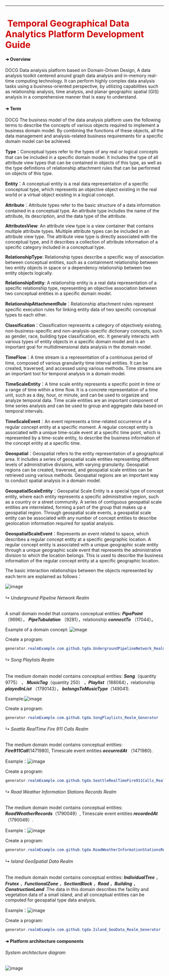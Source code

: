 





***
# <span style="color:#CE0000;"> Temporal Geographical Data Analytics Platform Development Guide



#### ➜ Overview 

DOCG Data analysis platform based on Domain-Driven Design, A data analysis toolkit centered around graph data analysis and in-memory real-time computing technology. It can perform highly complex data analysis tasks using a business-oriented perspective, by utilizing capabilities such as relationship analysis, time analysis, and planar geographic spatial (GIS) analysis in a comprehensive manner that is easy to understand.

#### ➜ Term 

DOCG The business model of the data analysis platform uses the following terms to describe the concepts of various objects required to implement a business domain model. By combining the functions of these objects, all the data management and analysis-related business requirements for a specific domain model can be achieved.

**Type**：Conceptual types refer to the types of any real or logical concepts that can be included in a specific domain model. It includes the type of all attribute view types that can be contained in objects of this type, as well as the type definitions of relationship attachment rules that can be performed on objects of this type.

**Entity**：A conceptual entity is a real data representation of a specific conceptual type, which represents an objective object existing in the real world or a virtual object existing in a logical concept.

**Attribute**：Attribute types refer to the basic structure of a data information contained in a conceptual type. An attribute type includes the name of the attribute, its description, and the data type of the attribute.

**AttributesView**: An attribute view type is a view container that contains multiple attribute types. Multiple attribute types can be included in an attribute view type. The attribute view type is directly associated with the conceptual type, and it describes a collection of attribute information of a specific category included in a conceptual type.

**RelationshipType**: Relationship types describe a specific way of association between conceptual entities, such as a containment relationship between two entity objects in space or a dependency relationship between two entity objects logically.

**RelationshipEntity**: A relationship entity is a real data representation of a specific relationship type, representing an objective association between two conceptual entities in a specific domain model.

**RelationshipAttachmentRule**：Relationship attachment rules represent specific execution rules for linking entity data of two specific conceptual types to each other.

**Classification**：Classification represents a category of objectively existing, non-business-specific and non-analysis-specific dictionary concepts, such as gender, race, building type classification, etc. It generally interacts with various types of entity objects in a specific domain model and is an important goal for multidimensional data analysis in the domain model.

**TimeFlow**：A time stream is a representation of a continuous period of time, composed of various granularity time interval entities. It can be created, traversed, and accessed using various methods. Time streams are an important tool for temporal analysis in a domain model.

**TimeScaleEntity**：A time scale entity represents a specific point in time or a range of time within a time flow. It is a concrete representation of a time unit, such as a day, hour, or minute, and can be used to organize and analyze temporal data. Time scale entities are an important component of time series analysis and can be used to group and aggregate data based on temporal intervals.

**TimeScaleEvent**：An event represents a time-related occurrence of a regular concept entity at a specific moment. A regular concept entity is associated with a unique time-scale event at a specific time point, which is represented by a time-scale entity, to describe the business information of the concept entity at a specific time.

**Geospatial**：Geospatial refers to the entity representation of a geographical area. It includes a series of geospatial scale entities representing different levels of administrative divisions, with varying granularity. Geospatial regions can be created, traversed, and geospatial scale entities can be retrieved using various methods. Geospatial regions are an important way to conduct spatial analysis in a domain model.

**GeospatialScaleEntity**：Geospatial Scale Entity is a special type of concept entity, where each entity represents a specific administrative region, such as a country or a street community. A series of contiguous geospatial scale entities are interrelated, forming a part of the group that makes up a geospatial region. Through geospatial scale events, a geospatial scale entity can be associated with any number of concept entities to describe geolocation information required for spatial analysis.

**GeospatialScaleEvent**：Represents an event related to space, which describes a regular concept entity at a specific geographic location. A regular concept entity is associated with a unique geographic scale entity through a unique geographic scale event that represents the administrative division to which the location belongs. This is used to describe the business information of the regular concept entity at a specific geographic location.

The basic interaction relationships between the objects represented by each term are explained as follows：

![image](documentPic/coreRealmScope.jpg)



###### ↳ Underground Pipeline Network Realm

A small domain model that contains conceptual entities:
 ***PipePoint***  （9696），  ***PipeTubulation*** （9281），relationship ***connectTo*** （17044）。

Example of a domain concept: ![image](documentPic/graph_UndergroundPipelineNetworkRealm.png)

Create a program:

```java
generator.realmExample.com.github.tgda.UndergroundPipelineNetwork_Realm_Generator
```

###### ↳ Song Playlists Realm

The medium domain model contains conceptual entities: ***Song***（quantity 9775） ， ***MusicTag***（quantity 250）  ，***Playlist***（188064），relationship ***playedInList*** （1790143）， ***belongsToMusicType***（149041).

Example:![image](documentPic/graph_SongPlaylistsRealm.png)

Create a program:

```java
generator.realmExample.com.github.tgda.SongPlaylists_Realm_Generator
```

###### ↳ Seattle RealTime Fire 911 Calls Realm

The medium domain model contains conceptual entities: ***Fire911Call***(1471980), Timescale event entities ***occurredAt*** （1471980).

Example：![image](documentPic/graph_SeattleRealTimeFire911CallsRealm.png)

Create a program:

```java
generator.realmExample.com.github.tgda.SeattleRealTimeFire911Calls_Realm_Generator
```

###### ↳ Road Weather Information Stations Records Realm

The medium domain model contains conceptual entities: ***RoadWeatherRecords***（1790049）, Timescale event entities ***recordedAt*** （1790049）.

Example：![image](documentPic/graph_RoadWeatherInformationStationsRecordsRealm.png)

Create a program:

```java
generator.realmExample.com.github.tgda.RoadWeatherInformationStationsRecords_Realm_Generator
```

###### ↳ Island GeoSpatial Data Realm

The medium domain model contains conceptual entities:  ***IndividualTree*** ，***Frutex*** ，***FunctionalZone*** ，***SectionBlock*** ，***Road*** ，***Building*** ，***ConstructionLand*** .The data in this domain describes the facility and vegetation data of a small island, and all conceptual entities can be computed for geospatial type data analysis.

Example：![image](documentPic/graph_Island_GeoDataRealm.png)

Create a program:

```java
generator.realmExample.com.github.tgda.Island_GeoData_Realm_Generator
```

#### ➜ Platform architecture components


###### *System architecture diagram*

![image](documentPic/sysStructure.jpg)